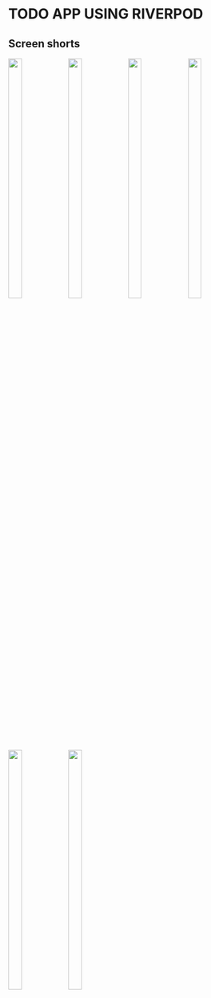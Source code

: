 #  TODO APP USING RIVERPOD

## Screen shorts 
<p float="center">
  <img src = "https://github.com/user-attachments/assets/feabd2c4-b7ab-4b11-8a48-ba72369caaa2" width = 23% height = 35%>
    <img src = "https://github.com/user-attachments/assets/19047d75-410e-4b82-8349-3e6dbe070af8" width = 23% height = 35%>
    <img src = "https://github.com/user-attachments/assets/b3d843d2-fd4c-4401-b58c-f08887d90b09" width = 23% height = 35%>
  <img src = "https://github.com/user-attachments/assets/16d82e37-f8ea-4e2f-b9f7-cb3de807806f" width = 23% height = 35%>
  </p>

<p float="center">
    <img src = "https://github.com/user-attachments/assets/e2b2d2e1-1f4f-4322-a1c5-91dd52ed9be1" width = 23% height = 35%>
    <img src = "https://github.com/user-attachments/assets/7b0e9336-84fb-4867-a904-b8430c4a20fc" width = 23% height = 35%>
  </p>
  
